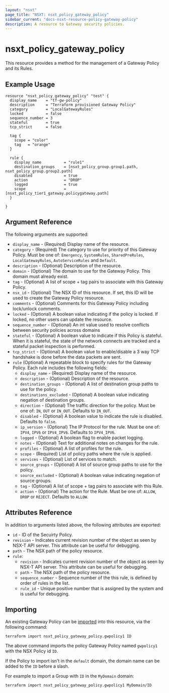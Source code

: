 ```yaml
---
layout: "nsxt"
page_title: "NSXT: nsxt_policy_gateway_policy"
sidebar_current: "docs-nsxt-resource-policy-gateway-policy"
description: A resource to Gateway security policies.
---
```


# nsxt_policy_gateway_policy

This resource provides a method for the management of a Gateway Policy and its Rules.

## Example Usage

```hcl
resource "nsxt_policy_gateway_policy" "test" {
  display_name    = "tf-gw-policy"
  description     = "Terraform provisioned Gateway Policy"
  category        = "LocalGatewayRules"
  locked          = false
  sequence_number = 3
  stateful        = true
  tcp_strict      = false

  tag {
    scope = "color"
    tag   = "orange"
  }

  rule {
    display_name          = "rule1"
    destination_groups    = [nsxt_policy_group.group1.path, nsxt_policy_group.group2.path]
    disabled              = true
    action                = "DROP"
    logged                = true
    scope                 = [nsxt_policy_tier1_gateway.policygateway.path]
  }

}
```

## Argument Reference

The following arguments are supported:

* `display_name` - (Required) Display name of the resource.
* `category` - (Required) The category to use for priority of this Gateway Policy. Must be one of: `Emergency`, `SystemRules`, `SharedPreRules`, `LocalGatewayRules`, `AutoServiceRules` and `Default`.
* `description` - (Optional) Description of the resource.
* `domain` - (Optional) The domain to use for the Gateway Policy. This domain must already exist.
* `tag` - (Optional) A list of scope + tag pairs to associate with this Gateway Policy.
* `nsx_id` - (Optional) The NSX ID of this resource. If set, this ID will be used to create the Gateway Policy resource.
* `comments` - (Optional) Comments for this Gateway Policy including lock/unlock comments.
* `locked` - (Optional) A boolean value indicating if the policy is locked. If locked, no other users can update the resource.
* `sequence_number` - (Optional) An int value used to resolve conflicts between security policies across domains
* `stateful` - (Optional) A boolean value to indicate if this Policy is stateful. When it is stateful, the state of the network connects are tracked and a stateful packet inspection is performed.
* `tcp_strict` - (Optional) A boolean value to enable/disable a 3 way TCP handshake is done before the data packets are sent.
* `rule` (Optional) A repeatable block to specify rules for the Gateway Policy. Each rule includes the following fields:
  * `display_name` - (Required) Display name of the resource.
  * `description` - (Optional) Description of the resource.
  * `destination_groups` - (Optional) A list of destination group paths to use for the policy.
  * `destinations_excluded` - (Optional) A boolean value indicating negation of destination groups.
  * `direction` - (Optional) The traffic direction for the policy. Must be one of: `IN`, `OUT` or `IN_OUT`. Defaults to `IN_OUT`.
  * `disabled` - (Optional) A boolean value to indicate the rule is disabled. Defaults to `false`.
  * `ip_version` - (Optional) The IP Protocol for the rule. Must be one of: `IPV4`, `IPV6` or `IPV4_IPV6`. Defaults to `IPV4_IPV6`.
  * `logged` - (Optional) A boolean flag to enable packet logging.
  * `notes` - (Optional) Text for additional notes on changes for the rule.
  * `profiles` - (Optional) A list of profiles for the rule.
  * `scope` - (Required) List of policy paths where the rule is applied.
  * `services` - (Optional) List of services to match.
  * `source_groups` - (Optional) A list of source group paths to use for the policy.
  * `source_excluded` - (Optional) A boolean value indicating negation of source groups.
  * `tag` - (Optional) A list of scope + tag pairs to associate with this Rule.
  * `action` - (Optional) The action for the Rule. Must be one of: `ALLOW`, `DROP` or `REJECT`. Defaults to `ALLOW`.


## Attributes Reference

In addition to arguments listed above, the following attributes are exported:

* `id` - ID of the Secuirty Policy.
* `revision` - Indicates current revision number of the object as seen by NSX-T API server. This attribute can be useful for debugging.
* `path` - The NSX path of the policy resource.
* `rule`:
  * `revision` - Indicates current revision number of the object as seen by NSX-T API server. This attribute can be useful for debugging.
  * `path` - The NSX path of the policy resource.
  * `sequence_number` - Sequence number of the this rule, is defined by order of rules in the list.
  * `rule_id` - Unique positive number that is assigned by the system and is useful for debugging.

## Importing

An existing Gateway Policy can be [imported][docs-import] into this resource, via the following command:

[docs-import]: /docs/import/index.html

```
terraform import nsxt_policy_gateway_policy.gwpolicy1 ID
```

The above command imports the policy Gateway Policy named `gwpolicy1` with the NSX Policy id `ID`.

If the Policy to import isn't in the `default` domain, the domain name can be added to the `ID` before a slash.

For example to import a Group with `ID` in the `MyDomain` domain:

```
terraform import nsxt_policy_gateway_policy.gwpolicy1 MyDomain/ID
```
